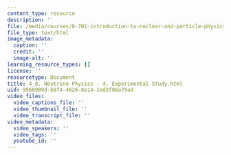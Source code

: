 ```yaml
---
content_type: resource
description: ''
file: /media/courses/8-701-introduction-to-nuclear-and-particle-physics-fall-2020/4_8-neutrino-physics-4-experimental-study.html
file_type: text/html
image_metadata:
  caption: ''
  credit: ''
  image-alt: ''
learning_resource_types: []
license: ''
resourcetype: Document
title: 4_8. Neutrino Physics - 4. Experimental Study.html
uid: 9568909d-b8f4-4626-8e14-1ed3f86a75ad
video_files:
  video_captions_file: ''
  video_thumbnail_file: ''
  video_transcript_file: ''
video_metadata:
  video_speakers: ''
  video_tags: ''
  youtube_id: ''
---
```

